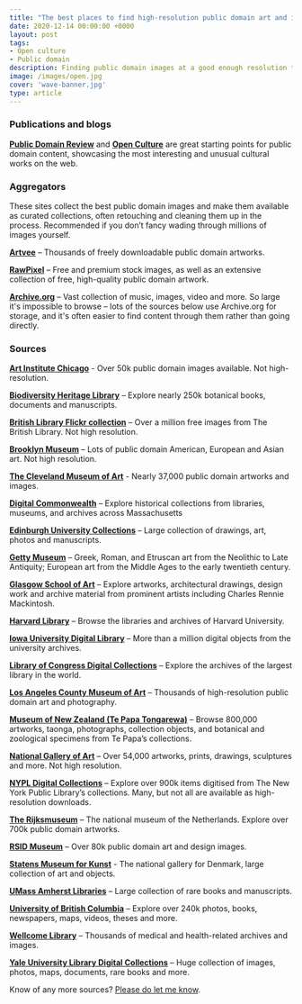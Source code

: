 ```yaml
---
title: "The best places to find high-resolution public domain art and illustration"
date: 2020-12-14 00:00:00 +0000
layout: post
tags:
- Open culture
- Public domain
description: Finding public domain images at a good enough resolution to print can be challenging, but here’s a list of the best places to source high-quality art and illustration.
image: /images/open.jpg
cover: 'wave-banner.jpg'
type: article
---
```


### Publications and blogs

**[Public Domain Review](https://publicdomainreview.org)** and **[Open Culture](https://www.openculture.com)** are great starting points for public domain content, showcasing the most interesting and unusual cultural works on the web.

### Aggregators

These sites collect the best public domain images and make them available as curated collections, often retouching and cleaning them up in the process. Recommended if you don’t fancy wading through millions of images yourself.

**[Artvee](https://artvee.com)** – Thousands of freely downloadable public domain artworks.

**[RawPixel](https://www.rawpixel.com/)** – Free and premium stock images, as well as an extensive collection of free, high-quality public domain artwork.

**[Archive.org](https://www.archive.org/)** – Vast collection of music, images, video and more. So large it's impossible to browse – lots of the sources below use Archive.org for storage, and it's often easier to find content through them rather than going directly.

### Sources

**[Art Institute Chicago](https://www.artic.edu/collection)** - Over 50k public domain images available. Not high-resolution.

**[Biodiversity Heritage Library](https://www.biodiversitylibrary.org)** – Explore nearly 250k botanical books, documents and manuscripts.

**[British Library Flickr collection](https://www.flickr.com/photos/britishlibrary/albums)** – Over a million free images from The British Library. Not high resolution.

**[Brooklyn Museum](https://www.brooklynmuseum.org)** – Lots of public domain American, European and Asian art. Not high resolution.

**[The Cleveland Museum of Art](https://www.clevelandart.org/art/collection/search?i=1&only-open-access=1)** - Nearly 37,000 public domain artworks and images.

**[Digital Commonwealth](https://www.digitalcommonwealth.org)** – Explore historical collections from libraries, museums, and archives across Massachusetts

**[Edinburgh University Collections](https://collections.ed.ac.uk)** – Large collection of drawings, art, photos and manuscripts.

**[Getty Museum](http://www.getty.edu)** – Greek, Roman, and Etruscan art from the Neolithic to Late Antiquity; European art from the Middle Ages to the early twentieth century.

**[Glasgow School of Art](https://gsaarchives.net)** – Explore artworks, architectural drawings, design work and archive material from prominent artists including Charles Rennie Mackintosh.

**[Harvard Library](https://curiosity.lib.harvard.edu)** – Browse the libraries and archives of Harvard University.

**[Iowa University Digital Library](https://digital.lib.uiowa.edu)** – More than a million digital objects from the university archives.

**[Library of Congress Digital Collections](https://www.loc.gov)**  – Explore the archives of the largest library in the world.

**[Los Angeles County Museum of Art](https://collections.lacma.org)** – Thousands of high-resolution public domain art and photography.

**[Museum of New Zealand (Te Papa Tongarewa)](https://collections.tepapa.govt.nz)** – Browse 800,000 artworks, taonga, photographs, collection objects, and botanical and zoological specimens from Te Papa’s collections.

**[National Gallery of Art](https://www.nga.gov)** – Over 54,000 artworks, prints, drawings, sculptures and more. Not high resolution.

**[NYPL Digital Collections](https://digitalcollections.nypl.org)**  – Explore over 900k items digitised from  The New York Public Library’s collections. Many, but not all are available as high-resolution downloads.

**[The Rijksmuseum](http://rijksmuseum.nl)** – The national museum of the Netherlands. Explore over 700k public domain artworks. 

**[RSID Museum](https://risdmuseum.org/)** – Over 80k public domain art and design images.

**[Statens Museum for Kunst](https://www.smk.dk/en/)** - The national gallery for Denmark, large collection of art and objects.

**[UMass Amherst Libraries](http://scua.library.umass.edu/umarmot/)** – Large collection of rare books and manuscripts.
 
**[University of British Columbia](https://open.library.ubc.ca)** – Explore over 240k photos, books, newspapers, maps, videos, theses and more.

**[Wellcome Library](https://wellcomelibrary.org/collections/digital-collections/)** – Thousands of medical and health-related archives and images.

**[Yale University Library Digital Collections](https://web.library.yale.edu/digital-collections)** – Huge collection of images, photos, maps, documents, rare books and more.

Know of any more sources? [Please do let me know](https://www.kevan.tv/about).